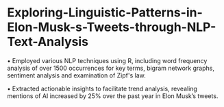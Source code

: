 # Exploring-Linguistic-Patterns-in-Elon-Musk-s-Tweets-through-NLP-Text-Analysis

•	Employed various NLP techniques using R, including word frequency analysis of over 1500 occurrences for key terms, bigram network graphs, sentiment analysis and examination of Zipf's law.

•	Extracted actionable insights to facilitate trend analysis, revealing mentions of AI increased by 25% over the past year in Elon Musk’s tweets.
